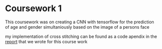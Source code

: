 # Coursework 1

This coursework was on creating a CNN with tensorflow for the prediction of age and gender simultaniously based on the image of a persons face 

my implementation of cross stitching can be found as a code apendix in the [report](CNN_and_Transfer_Learning.pdf) that we wrote for this course work